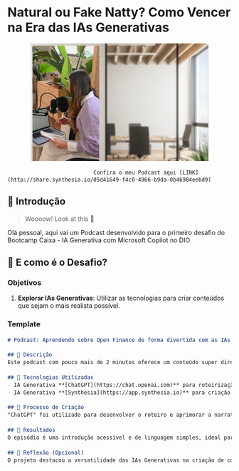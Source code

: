 # Natural ou Fake Natty? Como Vencer na Era das IAs Generativas

<p align="center">
    <img width="400" src="Podcast1.PNG">
</p>

                               Confira o meu Podcast aqui [LINK](http://share.synthesia.io/05d41649-f4c0-4966-b9da-0b46984eebd9)

## 🚀 Introdução

> Woooow! Look at this 👀

Olá pessoal, aqui vai um Podcast desenvolvido para o primeiro desafio do Bootcamp Caixa - IA Generativa com Microsoft Copilot no DIO

## 🎯 E como é o Desafio?

### Objetivos

1. **Explorar IAs Generativas**: Utilizar as tecnologias para criar conteúdos que sejam o mais realista possível.

### Template

```markdown
# Podcast: Aprendendo sobre Open Finance de forma divertida com as IAs 🎙️

## 📒 Descrição
Este podcast com pouco mais de 2 minutos oferece um conteúdo super direto, com linguagem simples e um toque descontraído sobre o que é open finance.

## 🤖 Tecnologias Utilizadas
- IA Generativa **[ChatGPT](https://chat.openai.com)** para roteirização e revisão;
- IA Generativa **[Synthesia](https://app.synthesia.io)** para criação da voz e video;

## 🧐 Processo de Criação
"ChatGPT" foi utilizado para desenvolver o roteiro e aprimorar a narrativa do podcast. "Synthesia" ajudou a criar uma voz sintética para a narração, e as imagens para construção do video.

## 🚀 Resultados
O episódio é uma introdução acessível e de linguagem simples, ideal para quem busca uma compreensão rápida do assunto.

## 💭 Reflexão (Opcional)
O projeto destacou a versatilidade das IAs Generativas na criação de conteúdo escrito e auditivo, abrindo novos caminhos para a produção de mídia digital.
```


